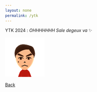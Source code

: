 ```yaml
---
layout: none
permalink: /ytk
---
```

YTK 2024 : *OHHHHHHH Sale degeux va* ✨

![YTK](https://raw.githubusercontent.com/1CreeperTV/wii-wiiufr/refs/heads/main/Images/Divers/ytk.png)

[Back](https://1creepertv.github.io)
